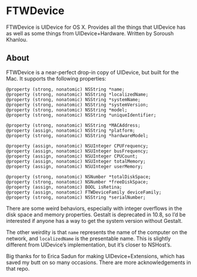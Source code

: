 # FTWDevice

FTWDevice is UIDevice for OS X. Provides all the things that UIDevice has as well as some things from UIDevice+Hardware. Written by Soroush Khanlou.

## About

FTWDevice is a near-perfect drop-in copy of UIDevice, but built for the Mac. It supports the following properties:

	@property (strong, nonatomic) NSString *name;
	@property (strong, nonatomic) NSString *localizedName;
	@property (strong, nonatomic) NSString *systemName;
	@property (strong, nonatomic) NSString *systemVersion;
	@property (strong, nonatomic) NSString *model;
	@property (strong, nonatomic) NSString *uniqueIdentifier;

	@property (strong, nonatomic) NSString *MACAddress;
	@property (assign, nonatomic) NSString *platform;
	@property (strong, nonatomic) NSString *hardwareModel;

	@property (assign, nonatomic) NSUInteger CPUFrequency;
	@property (assign, nonatomic) NSUInteger busFrequency;
	@property (assign, nonatomic) NSUInteger CPUCount;
	@property (assign, nonatomic) NSUInteger totalMemory;
	@property (assign, nonatomic) NSUInteger userMemory;

	@property (strong, nonatomic) NSNumber *totalDiskSpace;
	@property (strong, nonatomic) NSNumber *freeDiskSpace;
	@property (assign, nonatomic) BOOL isRetina;
	@property (assign, nonatomic) FTWDeviceFamily deviceFamily;
	@property (strong, nonatomic) NSString *serialNumber;

There are some weird behaviors, especially with integer overflows in the disk space and memory properties. Gestalt is deprecated in 10.8, so I’d be interested if anyone has a way to get the system version without Gestalt.

The other weirdity is that `name` represents the name of the computer on the network, and `localizedName` is the presentable name. This is slightly different from UIDevice’s implementation, but it’s closer to NSHost’s.

Big thanks for to Erica Sadun for making UIDevice+Extensions, which has saved my butt on so many occasions. There are more acknowledgements in that repo.

 